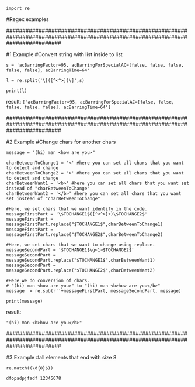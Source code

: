 ```import re```

#Regex examples

#################################################################################################################################

#1 Example
#Convert string with list inside to list 
```
s = 'acBarringFactor=95, acBarringForSpecialAC=[false, false, false, false, false], acBarringTime=64'

l = re.split('\[([^<^>])\]',s)

print(l)
```
result: 
```['acBarringFactor=95, acBarringForSpecialAC=[false, false, false, false, false], acBarringTime=64']```


#################################################################################################################################

#2 Example
#Change chars for another chars
```
message = "(hi) man <how are you>"

charBetweenToChange1 = '<' #here you can set all chars that you want to detect and change
charBetweenToChange2 = '>' #here you can set all chars that you want to detect and change
charBetweenWant1 = '<b>' #here you can set all chars that you want set instead of "charBetweenToChange"
charBetweenWant2 = '</b>' #here you can set all chars that you want set instead of "charBetweenToChange"

#Here, we set chars that we want identify in the code.
messageFirstPart = '\$TOCHANGE1$([^<^>]+)\$TOCHANGE2$'
messageFirstPart = messageFirstPart.replace("$TOCHANGE1$",charBetweenToChange1)
messageFirstPart = messageFirstPart.replace("$TOCHANGE2$",charBetweenToChange2)

#Here, we set chars that we want to change using replace.
messageSecondPart = '$TOCHANGE1$\g<1>$TOCHANGE2$'
messageSecondPart = messageSecondPart.replace("$TOCHANGE1$",charBetweenWant1)
messageSecondPart = messageSecondPart.replace("$TOCHANGE2$",charBetweenWant2)

#Here we do conversion of chars. 
# "(hi) man <how are you>" to "(hi) man <b>how are you</b>"
message  = re.sub(r''+messageFirstPart, messageSecondPart, message)

print(message)
```
result:
```
"(hi) man <b>how are you</b>"
```

#################################################################################################################################

#3 Example
#all elements that end with size 8 
```
re.match((\d{8}$))
```
```
dfopadpjfadf 12345678
```
